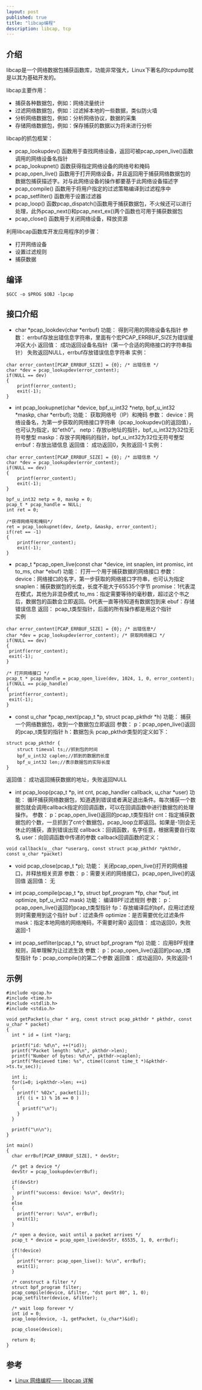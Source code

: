 ```yaml
---
layout: post
published: true
title: "libcap编程"
description: libcap, tcp
---
```

## 介绍
libcap是一个网络数据包捕获函数库，功能非常强大，Linux下著名的tcpdump就是以其为基础开发的。

libcap主要作用：
- 捕获各种数据包，例如：网络流量统计
- 过滤网络数据包，例如：过滤掉本地的一些数据，类似防火墙
- 分析网络数据包，例如：分析网络协议，数据的采集
- 存储网络数据包，例如：保存捕获的数据以为将来进行分析

libcap的抓包框架：
- pcap_lookupdev()
函数用于查找网络设备，返回可被pcap_open_live()函数调用的网络设备名指针
- pcap_lookupnet()
函数获得指定网络设备的网络号和掩码
- pcap_open_live()
函数用于打开网络设备，并且返回用于捕获网络数据包的数据包捕获描述字。对与此网络设备的操作都要基于此网络设备描述字
- pcap_compile()
函数用于将用户指定的过滤策略编译到过滤程序中
- pcap_setfilter()
函数用于设置过滤器
- pcap_loop()
函数pcap_dispatch()函数用于捕获数据包，不火候还可以进行处理，此外pcap_next()和pcap_next_ex()两个函数也可用于捕获数据包
- pcap_close()
函数用于关闭网络设备，释放资源

利用libcap函数库开发应用程序的步骤：
- 打开网络设备
- 设置过滤规则
- 捕获数据

## 编译
```
$GCC -o $PROG $OBJ -lpcap
```

## 接口介绍
- char *pcap_lookdev(char *errbuf)
功能：
	 得到可用的网络设备名指针
参数：
	errbuf存放出错信息字符串，里面有个宏PCAP_ERRBUF_SIZE为错误缓冲区大小
返回值：
	成功返回设备名指针（第一个合适的网络接口的字符串指针）
    失败返回NULL，errbuf存放错误信息字符串
实例：

```
char error_content[PCAP_ERRBUF_SIZE] = {0}; /* 出错信息 */
char *dev = pcap_lookupdev(error_content);
if(NULL == dev)
{
	printf(error_content);
	exit(-1);
}
```

- int pcap_lookupnet(char *device, bpf_u_int32 *netp, bpf_u_int32 *maskp, char *errbuf);
功能：
	获取网络号（IP）和掩码
参数：
	device：网络设备名，为第一步获取的网络接口字符串（pcap_lookupdev()的返回值），也可认为指定，如“eth0”。
	netp：存放ip地址的指针，bpf_u_int32为32位无符号整型
	maskp：存放子网掩码的指针，bpf_u_int32为32位无符号整型
	errbuf：存放出错信息
返回值：
	成功返回0，失败返回-1
实例：

```
char error_content[PCAP_ERRBUF_SIZE] = {0}; /* 出错信息 */
char *dev = pcap_lookupdev(error_content);
if(NULL == dev)
{
	printf(error_content);
	exit(-1);
}

bpf_u_int32 netp = 0, maskp = 0;
pcap_t * pcap_handle = NULL;
int ret = 0;

/*获得网络号和掩码*/
ret = pcap_lookupnet(dev, &netp, &maskp, error_content);
if(ret == -1)
{
	printf(error_content);
	exit(-1);
}
```

- pcap_t *pcap_open_live(const char *device, int snaplen, int promisc, int to_ms, char *ebuf)
功能：
	打开一个用于捕获数据的网络接口
参数：
	device：网络接口的名字，第一步获取的网络接口字符串，也可认为指定
	snaplen：捕获数据包的长度，长度不能大于65535个字节
	promise：1代表混在模式，其他为非混杂模式
	to_ms：指定需要等待的毫秒数，超过这个书之后，数据包的函数会立即返回。0代表一直等待知道有数据包到来
	ebuf：存储错误信息
返回：
	pcap_t类型指针，后面的所有操作都是用这个指针	
实例

```
char error_content[PCAP_ERRBUF_SIZE] = {0}; /* 出错信息*/
char *dev = pcap_lookupdev(error_content); /* 获取网络接口 */
if(NULL == dev)
{
 printf(error_content);
 exit(-1);
}

/* 打开网络接口 */
pcap_t * pcap_handle = pcap_open_live(dev, 1024, 1, 0, error_content);
if(NULL == pcap_handle)
{
 printf(error_content);
 exit(-1);
}
```

- const u_char *pcap_next(pcap_t *p, struct pcap_pkthdr *h)
功能：
	捕获一个网络数据包，收到一个数据包立即返回
参数：
	p：pcap_open_live()返回的pcap_t类型的指针
	h：数据包头
pcap_pkthdr类型的定义如下：

```
struct pcap_pkthdr {
	struct timeval ts;//抓到包的时间
	bpf_u_int32 caplen;//抓到的数据的长度
	bpf_u_int32 len;//表示数据包的实际长度
}
```
返回值：
	成功返回捕获数据的地址，失败返回NULL

- int pcap_loop(pcap_t *p, int cnt, pcap_handler callback, u_char *user)
功能：
	循环捕获网络数据包，知道遇到错误或者满足退出条件。每次捕获一个数据包就会调用callback指定的回调函数，可以在回调函数中进行数据包的处理操作。
参数：
	p：pcap_open_live()返回的pcap_t类型指针
	cnt：指定捕获数据包的个数，一旦抓到了cnt个数据包，pcap_loop立即返回。如果是-1则会无休止的捕获，直到错误出现
	callback：回调函数，名字任意，根据需要自行取名
	user：向回调函数中传递的参数
callback回调函数的定义：

```
void callback(u__char *userarg, const struct pcap_pkthdr *pkthdr, const u_char *packet)
```

- void pcap_close(pcap_t *p);
功能：
	关闭pcap_open_live()打开的网络接口，并释放相关资源
参数：
	p：需要关闭的网络接口，pcap_open_live()的返回值
返回值：
	无

- int pcap_compile(pcap_t *p, struct bpf_program *fp, char *buf, int optimize, bpf_u_int32 mask)
功能：
	编译BPF过滤规则
参数：
	p：pcap_open_live()返回的pcap_t类型指针
	fp：存放编译后的bpf，应用过滤规则时需要用到这个指针
	buf：过滤条件
	optimize：是否需要优化过滤条件
	mask：指定本地网络的网络掩码，不需要时需0
返回值：
	成功返回0，失败返回-1

- int pcap_setfilter(pcap_t *p, struct bpf_program *fp)
功能：
	应用BPF规律规则，简单理解为让过滤生效
参数：
	p：pcap_open_live()返回的pcap_t类型指针
	fp：pcap_compile()的第二个参数
返回值：
	成功返回0，失败返回-1

## 示例
```
#include <pcap.h>
#include <time.h>
#include <stdlib.h>
#include <stdio.h>

void getPacket(u_char * arg, const struct pcap_pkthdr * pkthdr, const u_char * packet)
{
  int * id = (int *)arg;
  
  printf("id: %d\n", ++(*id));
  printf("Packet length: %d\n", pkthdr->len);
  printf("Number of bytes: %d\n", pkthdr->caplen);
  printf("Recieved time: %s", ctime((const time_t *)&pkthdr->ts.tv_sec)); 
  
  int i;
  for(i=0; i<pkthdr->len; ++i)
  {
    printf(" %02x", packet[i]);
    if( (i + 1) % 16 == 0 )
    {
      printf("\n");
    }
  }
  
  printf("\n\n");
}

int main()
{
  char errBuf[PCAP_ERRBUF_SIZE], * devStr;
  
  /* get a device */
  devStr = pcap_lookupdev(errBuf);
  
  if(devStr)
  {
    printf("success: device: %s\n", devStr);
  }
  else
  {
    printf("error: %s\n", errBuf);
    exit(1);
  }
  
  /* open a device, wait until a packet arrives */
  pcap_t * device = pcap_open_live(devStr, 65535, 1, 0, errBuf);
  
  if(!device)
  {
    printf("error: pcap_open_live(): %s\n", errBuf);
    exit(1);
  }
  
  /* construct a filter */
  struct bpf_program filter;
  pcap_compile(device, &filter, "dst port 80", 1, 0);
  pcap_setfilter(device, &filter);
  
  /* wait loop forever */
  int id = 0;
  pcap_loop(device, -1, getPacket, (u_char*)&id);
  
  pcap_close(device);

  return 0;
}
```

## 参考
- [Linux 网络编程—— libpcap 详解](http://blog.csdn.net/lianghe_work/article/details/45173295)
